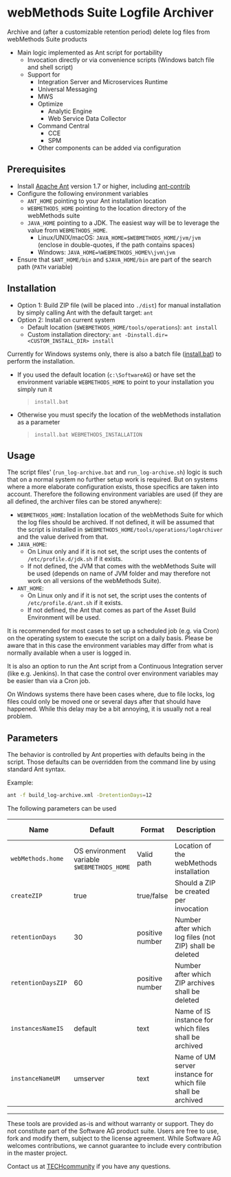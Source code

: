 # webMethods Suite Logfile Archiver

Archive and (after a customizable retention period) delete log files from webMethods Suite products

- Main logic implemented as Ant script for portability
  - Invocation directly or via convenience scripts (Windows batch file and shell script)
  - Support for
    - Integration Server and Microservices Runtime
    - Universal Messaging
    - MWS
    - Optimize
      - Analytic Engine
      - Web Service Data Collector
    - Command Central
      - CCE
      - SPM
    - Other components can be added via configuration

## Prerequisites

- Install [Apache Ant](https://ant.apache.org) version 1.7 or higher, including [ant-contrib](http://ant-contrib.sourceforge.net/)
- Configure the following environment variables
  - `ANT_HOME` pointing to your Ant installation location
  - `WEBMETHODS_HOME` pointing to the location directory of the webMethods suite
  - `JAVA_HOME` pointing to a JDK. The easiest way will be to leverage the value from `WEBMETHODS_HOME`.
    - Linux/UNIX/macOS:  `JAVA_HOME=$WEBMETHODS_HOME/jvm/jvm` (enclose in double-quotes, if the path contains spaces)
    - Windows: `JAVA_HOME=%WEBMETHODS_HOME%\jvm\jvm`
- Ensure that `$ANT_HOME/bin` and `$JAVA_HOME/bin` are part of the search path (`PATH` variable)

## Installation

- Option 1: Build ZIP file (will be placed into `./dist`) for manual installation by simply calling Ant with the default target: `ant`
- Option 2: Install on current system
  - Default location (`$WEBMETHODS_HOME/tools/operations`): `ant install`
  - Custom installation directory: `ant -Dinstall.dir=<CUSTOM_INSTALL_DIR> install`

Currently for Windows systems only, there is also a batch file ([install.bat](install.bat)) to perform the installation.

- If you used the default location (`c:\SoftwareAG`) or have set the environment variable `WEBMETHODS_HOME` to point to your installation you simply run it

  >``install.bat``

- Otherwise you must specify the location of the webMethods installation as a parameter

  >``install.bat WEBMETHODS_INSTALLATION``


## Usage

The script files' (`run_log-archive.bat` and `run_log-archive.sh`) logic is such that on a normal system no further setup work is required. But on systems where a more elaborate configuration exists, those specifics are taken into account. Therefore the following environment variables are used (if they are all defined, the archiver files can be stored anywhere):

- `WEBMETHODS_HOME`: Installation location of the webMethods Suite for which the log files should be archived. If not defined, it will be assumed that the script is installed in `$WEBMETHODS_HOME/tools/operations/logArchiver` and the value derived from that.
- `JAVA_HOME`:
  - On Linux only and if it is not set, the script uses the contents of `/etc/profile.d/jdk.sh` if it exists.
  - If not defined, the JVM that comes with the webMethods Suite will be used (depends on name of JVM folder and may therefore not work on all versions of the webMethods Suite).
- `ANT_HOME`:
  - On Linux only and if it is not set, the script uses the contents of `/etc/profile.d/ant.sh` if it exists.
  - If not defined, the Ant that comes as part of the Asset Build Environment will be used.

It is recommended for most cases to set up a scheduled job (e.g. via Cron) on the operating system to execute the script on a daily basis. Please be aware that in this case the environment variables may differ from what is normally available when a user is logged in.

It is also an option to run the Ant script from a Continuous Integration server (like e.g. Jenkins). In that case the control over environment variables may be easier than via a Cron job.

On Windows systems there have been cases where, due to file locks, log files could only be moved one or several days after that should have happened. While this delay may be a bit annoying, it is usually not a real problem.
  
## Parameters

The behavior is controlled by Ant properties with defaults being in the script. Those defaults can be overridden from the command line by using standard Ant syntax.

Example:

```bash
ant -f build_log-archive.xml -DretentionDays=12
```

The following parameters can be used

| Name | Default | Format | Description | Min. Version |
| ---  | ---     | ---    | ---         | ---          |
| `webMethods.home` | OS environment variable `$WEBMETHODS_HOME` | Valid path | Location of the webMethods installation | 1.0 |
| `createZIP` | true | true/false | Should a ZIP be created per invocation | 1.1 |
| `retentionDays` | 30 | positive number | Number after which log files (not ZIP) shall be deleted | 1.0 |
| `retentionDaysZIP` | 60 | positive number | Number after which ZIP archives shall be deleted | 1.1 |
| `instancesNameIS` | default | text | Name of IS instance for which files shall be archived | 1.1 |
| `instanceNameUM` | umserver | text | Name of UM server instance for which file shall be archived | 1.2 |

______________________
These tools are provided as-is and without warranty or support. They do not constitute part of the Software AG product suite. Users are free to use, fork and modify them, subject to the license agreement. While Software AG welcomes contributions, we cannot guarantee to include every contribution in the master project.

Contact us at [TECHcommunity](mailto:technologycommunity@softwareag.com?subject=Github/SoftwareAG) if you have any questions.
